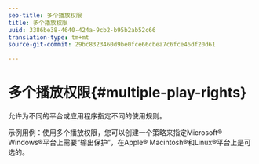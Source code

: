 ```yaml
---
seo-title: 多个播放权限
title: 多个播放权限
uuid: 3386be38-4640-424a-9cb2-b95b2ab52c66
translation-type: tm+mt
source-git-commit: 29bc8323460d9be0fce66cbea7c6fce46df20d61

---
```



# 多个播放权限{#multiple-play-rights}

允许为不同的平台或应用程序指定不同的使用规则。

示例用例：使用多个播放权限，您可以创建一个策略来指定Microsoft® Windows®平台上需要“输出保护”，在Apple® Macintosh®和Linux®平台上是可选的。
